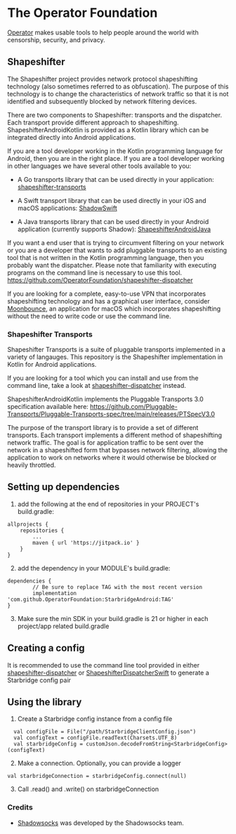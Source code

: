 # The Operator Foundation

[Operator](https://operatorfoundation.org) makes usable tools to help people around the world with censorship, security, and privacy.

## Shapeshifter

The Shapeshifter project provides network protocol shapeshifting technology
(also sometimes referred to as obfuscation). The purpose of this technology is
to change the characteristics of network traffic so that it is not identified
and subsequently blocked by network filtering devices.

There are two components to Shapeshifter: transports and the dispatcher. Each
transport provide different approach to shapeshifting. ShapeshifterAndroidKotlin is provided as a 
Kotlin library which can be integrated directly into Android applications.

If you are a tool developer working in the Kotlin programming language for Android, then you
are in the right place. If you are a tool developer working in other languages we have 
several other tools available to you:

- A Go transports library that can be used directly in your application:
[shapeshifter-transports](https://github.com/OperatorFoundation/shapeshifter-transports)

- A Swift transport library that can be used directly in your iOS and macOS applications:
[ShadowSwift](https://github.com/OperatorFoundation/ShadowSwift.git)

- A Java transports library that can be used directly in your Android application (currently supports Shadow):
[ShapeshifterAndroidJava](https://github.com/OperatorFoundation/ShapeshifterAndroidJava)

If you want a end user that is trying to circumvent filtering on your network or
you are a developer that wants to add pluggable transports to an existing tool
that is not written in the Kotlin programming language, then you probably want the
dispatcher. Please note that familiarity with executing programs on the command
line is necessary to use this tool.
<https://github.com/OperatorFoundation/shapeshifter-dispatcher>

If you are looking for a complete, easy-to-use VPN that incorporates
shapeshifting technology and has a graphical user interface, consider
[Moonbounce](https://github.com/OperatorFoundation/Moonbounce), an application for macOS which incorporates shapeshifting without
the need to write code or use the command line.

### Shapeshifter Transports

Shapeshifter Transports is a suite of pluggable transports implemented in a variety of langauges. This repository 
is the Shapeshifter implementation in Kotlin for Android applications. 

If you are looking for a tool which you can install and
use from the command line, take a look at [shapeshifter-dispatcher](https://github.com/OperatorFoundation/shapeshifter-dispatcher.git) instead.

ShapeshifterAndroidKotlin implements the Pluggable Transports 3.0 specification available here:
<https://github.com/Pluggable-Transports/Pluggable-Transports-spec/tree/main/releases/PTSpecV3.0> 

The purpose of the transport library is to provide a set of different
transports. Each transport implements a different method of shapeshifting
network traffic. The goal is for application traffic to be sent over the network
in a shapeshifted form that bypasses network filtering, allowing
the application to work on networks where it would otherwise be blocked or
heavily throttled.

## Setting up dependencies

1) add the following at the end of repositories in your PROJECT's build.gradle:
```
allprojects {
    repositories {
        ...
        maven { url 'https://jitpack.io' }
    }
}
```

2) add the dependency in your MODULE's build.gradle:
```
dependencies {
        // Be sure to replace TAG with the most recent version
        implementation 'com.github.OperatorFoundation:StarbridgeAndroid:TAG'
}
```

3) Make sure the min SDK in your build.gradle is 21 or higher in each project/app related build.gradle

## Creating a config
It is recommended to use the command line tool provided in either [shapeshifter-dispatcher](https://github.com/OperatorFoundation/shapeshifter-dispatcher) or [ShapeshifterDispatcherSwift](https://github.com/OperatorFoundation/ShapeshifterDispatcherSwift) to generate a Starbridge config pair

## Using the library

1) Create a Starbridge config instance from a config file
```
  val configFile = File("/path/StarbridgeClientConfig.json")
  val configText = configFile.readText(Charsets.UTF_8)
  val starbridgeConfig = customJson.decodeFromString<StarbridgeConfig>(configText)
```

2) Make a connection.  Optionally, you can provide a logger
```
val starbridgeConnection = starbridgeConfig.connect(null)
```

3) Call .read() and .write() on starbridgeConnection

### Credits
* [Shadowsocks](https://shadowsocks.org/) was developed by the Shadowsocks team.
